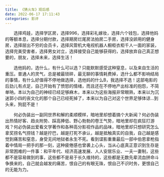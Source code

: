 ```yaml
---
title: 《猜火车》观后感
date: 2022-06-17 17:11:43
categories: 影评
---
```


&emsp;&emsp;选择鸡娃，选择学区房，选择996，选择彩礼嫁妆，选择六个钱包，选择他妈的等额本息，选择分期付款，选择期房烂尾房法拍房二手房，选择没卵用的健身房，选择层出不穷的会员卡，选择风管机大电视机器人橱柜衣柜千人一面的家装，选择完美受害者，选择男女对立，选择接受自己能够获得的，选择放弃自己真正想要的，朋友，选择未来，选择生活！
<!-- more -->

&emsp;&emsp;选他妈的，选什么，有什么可以选？只能默默感受这种窒息，以及来自生活的重压。普通人的灵气，总是被最琐碎，最无聊的事情耗费掉，选什么都不影响结局的事情，有什么好值得不停地做选择，选他妈的什么B，我选择不选！这部电影的后劲儿有点足，自己开始有了愤怒的情绪，而且还在不停地产出标准的抱怨，不简单呐，本以为自己的神经已经足够麻木，本来以为这些海报非常眼熟，本来以为沉迷郭小四的丧文化的那个自己已经死掉了，本来以为自己对这个世界足够体谅...到头来，狗屁不是！

&emsp;&emsp;何必伪装出一副同世界和解的柔顺模样，暗地里却想着搞个大新闻？何必伪装出热情好客、趋炎附势、踩高捧低、野心勃勃的卷王气势，暗地里却在疯狂打游戏？何必伪装出爱看文学著作和各种高分影视作品的品味，暗地里却只想研究怎么拿奖捞名气捞钱？越是拧巴，越是打死不承认，越是抵触真实的自我，自己越是感觉到痛苦和窒息，身受无间地狱者永生不死。看到谍影重重最后一部中伯恩拿枪指着中情局一把手的那一刻，这种疲倦感也曾袭上心头，当从心底真正意识到生存是非常困难的一件事：和平年代、经济高速发展、人人安居乐业、一夫一妻制，这些都不是容易做到的事，这些都不是易于长久维持的，这些都是无数先辈流血拼命斗争换来的，自己就会越发的痛苦，恨自己的有眼无珠，恨自己不识时务，更恨自己的无能为力。